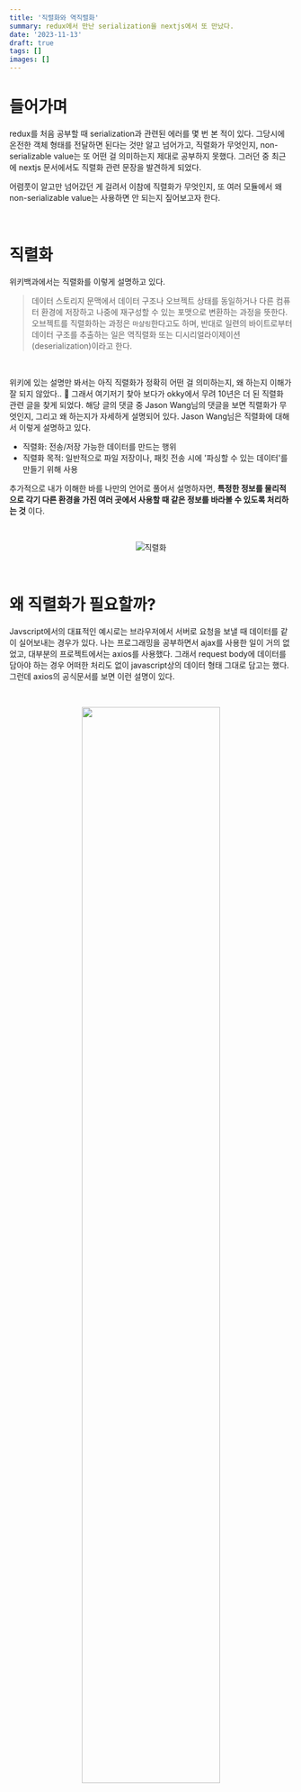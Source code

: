 ```yaml
---
title: '직렬화와 역직렬화'
summary: redux에서 만난 serialization을 nextjs에서 또 만났다.
date: '2023-11-13'
draft: true
tags: []
images: []
---
```


# 들어가며

redux를 처음 공부할 때 serialization과 관련된 에러를 몇 번 본 적이 있다. 그당시에 온전한 객체 형태를 전달하면 된다는 것만 알고 넘어가고, 직렬화가 무엇인지, non-serializable value는 또 어떤 걸 의미하는지 제대로 공부하지 못했다. 그러던 중 최근에 nextjs 문서에서도 직렬화 관련 문장을 발견하게 되었다.

어렴풋이 알고만 넘어갔던 게 걸려서 이참에 직렬화가 무엇인지, 또 여러 모듈에서 왜 non-serializable value는 사용하면 안 되는지 짚어보고자 한다.

<br/>

# 직렬화

위키백과에서는 직렬화를 이렇게 설명하고 있다.

> 데이터 스토리지 문맥에서 데이터 구조나 오브젝트 상태를 동일하거나 다른 컴퓨터 환경에 저장하고 나중에 재구성할 수 있는 포맷으로 변환하는 과정을 뜻한다. 오브젝트를 직렬화하는 과정은 `마샬링`한다고도 하며, 반대로 일련의 바이트로부터 데이터 구조를 추출하는 일은 역직렬화 또는 디시리얼라이제이션(deserialization)이라고 한다.

<br/>

위키에 있는 설명만 봐서는 아직 직렬화가 정확히 어떤 걸 의미하는지, 왜 하는지 이해가 잘 되지 않았다.. 🫠 그래서 여기저기 찾아 보다가 okky에서 무려 10년은 더 된 직렬화 관련 글을 찾게 되었다. 해당 글의 댓글 중 Jason Wang님의 댓글을 보면 직렬화가 무엇인지, 그리고 왜 하는지가 자세하게 설명되어 있다. Jason Wang님은 직렬화에 대해서 이렇게 설명하고 있다.

- 직렬화: 전송/저장 가능한 데이터를 만드는 행위
- 직렬화 목적: 일반적으로 파일 저장이나, 패킷 전송 시에 '파싱할 수 있는 데이터'를 만들기 위해 사용

추가적으로 내가 이해한 바를 나만의 언어로 풀어서 설명하자면, **특정한 정보를 물리적으로 각기 다른 환경을 가진 여러 곳에서 사용할 때 같은 정보를 바라볼 수 있도록 처리하는 것** 이다.

<br/>

<p align="center">
  <img src="https://hazelcast.com/wp-content/uploads/2021/12/serialization-deserialization-diagram-800x318-1.png" alt="직렬화" />
</p>

<br/>

# 왜 직렬화가 필요할까?

Javscript에서의 대표적인 예시로는 브라우저에서 서버로 요청을 보낼 때 데이터를 같이 실어보내는 경우가 있다. 나는 프로그래밍을 공부하면서 ajax를 사용한 일이 거의 없었고, 대부분의 프로젝트에서는 axios를 사용했다. 그래서 request body에 데이터를 담아야 하는 경우 어떠한 처리도 없이 javascript상의 데이터 형태 그대로 담고는 했다. 그런데 axios의 공식문서를 보면 이런 설명이 있다.

<br/>

<p align="center">
  <img src="https://github.com/zubetcha/zulog/assets/91620721/4a6108f5-93d9-4a07-8022-17d6a5793390" width="70%">
</p>

여기서 주목해야 할 부분은 **JSON 데이터 자동 변환** 이다.

### ref.

참고
[OKKY - 직렬화 하는 이유가?](https://okky.kr/questions/224715)
